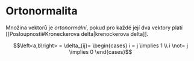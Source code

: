 # Ortonormalita
Množina vektorů je *ortonormální*, pokud pro každé její dva vektory platí [[Posloupnosti#Kroneckerova delta|krenockerova delta]].

$$\left<a,b\right> = \delta_{ij}=
\begin{cases}
i = j \implies 1 \\
i \not= j \implies 0
\end{cases}$$